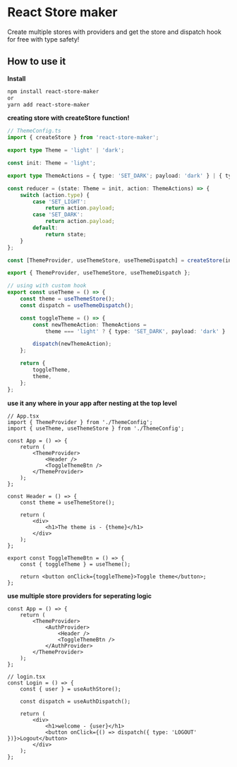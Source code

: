 # React Store maker

Create multiple stores with providers and get the store and dispatch hook for free with type safety!

## How to use it

**Install**

```bash
npm install react-store-maker
or
yarn add react-store-maker
```

**creating store with createStore function!**

```typescript
// ThemeConfig.ts
import { createStore } from 'react-store-maker';

export type Theme = 'light' | 'dark';

const init: Theme = 'light';

export type ThemeActions = { type: 'SET_DARK'; payload: 'dark' } | { type: 'SET_LIGHT'; payload: 'light' };

const reducer = (state: Theme = init, action: ThemeActions) => {
	switch (action.type) {
		case 'SET_LIGHT':
			return action.payload;
		case 'SET_DARK':
			return action.payload;
		default:
			return state;
	}
};

const [ThemeProvider, useThemeStore, useThemeDispatch] = createStore(init, reducer);

export { ThemeProvider, useThemeStore, useThemeDispatch };

// using with custom hook
export const useTheme = () => {
	const theme = useThemeStore();
	const dispatch = useThemeDispatch();

	const toggleTheme = () => {
		const newThemeAction: ThemeActions =
			theme === 'light' ? { type: 'SET_DARK', payload: 'dark' } : { type: 'SET_LIGHT', payload: 'light' };

		dispatch(newThemeAction);
	};

	return {
		toggleTheme,
		theme,
	};
};
```

**use it any where in your app after nesting at the top level**

```tsx
// App.tsx
import { ThemeProvider } from './ThemeConfig';
import { useTheme, useThemeStore } from './ThemeConfig';

const App = () => {
	return (
		<ThemeProvider>
			<Header />
			<ToggleThemeBtn />
		</ThemeProvider>
	);
};

const Header = () => {
	const theme = useThemeStore();

	return (
		<div>
			<h1>The theme is - {theme}</h1>
		</div>
	);
};

export const ToggleThemeBtn = () => {
	const { toggleTheme } = useTheme();

	return <button onClick={toggleTheme}>Toggle theme</button>;
};
```

**use multiple store providers for seperating logic**

```tsx
const App = () => {
	return (
		<ThemeProvider>
			<AuthProvider>
				<Header />
				<ToggleThemeBtn />
			</AuthProvider>
		</ThemeProvider>
	);
};

// login.tsx
const Login = () => {
	const { user } = useAuthStore();

	const dispatch = useAuthDispatch();

	return (
		<div>
			<h1>welcome - {user}</h1>
			<button onClick={() => dispatch({ type: 'LOGOUT' })}>Logout</button>
		</div>
	);
};
```
